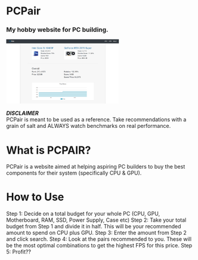 # PCPair
<h3>My hobby website for PC building.</h3>

<img src="./graphics/pcpair.png" alt="PCPair" width="60%">

<b>*DISCLAIMER*</b>
<br>
PCPair is meant to be used as a reference. Take recommendations with a grain of salt and ALWAYS watch benchmarks on real performance.

# What is PCPAIR?
PCPair is a website aimed at helping aspiring PC builders to buy the best components for their system (specifically CPU & GPU).

# How to Use
Step 1: Decide on a total budget for your whole PC (CPU, GPU, Motherboard, RAM, SSD, Power Supply, Case etc)
Step 2: Take your total budget from Step 1 and divide it in half. This will be your recommended amount to spend on CPU plus GPU.
Step 3: Enter the amount from Step 2 and click search.
Step 4: Look at the pairs recommended to you. These will be the most optimal combinations to get the highest FPS for this price.
Step 5: Profit??
